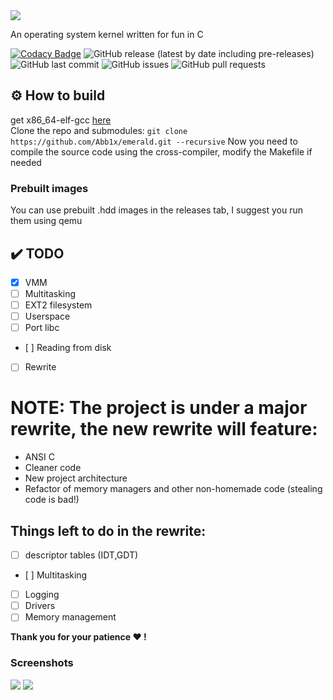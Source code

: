 <img src="https://media.discordapp.net/attachments/711643709753655350/779708791066984489/logo.png" align="center">
<p> An operating system kernel written for fun in C</p>

[![Codacy Badge](https://api.codacy.com/project/badge/Grade/c01428b7b3864d1f86eb1753c6c8deaf)](https://app.codacy.com/gh/Abb1x/emerald?utm_source=github.com&utm_medium=referral&utm_content=Abb1x/emerald&utm_campaign=Badge_Grade)
![GitHub release (latest by date including pre-releases)](https://img.shields.io/github/v/release/Abb1x/emerald?include_prereleases)
![GitHub last commit](https://img.shields.io/github/last-commit/Abb1x/emerald)
![GitHub issues](https://img.shields.io/github/issues-raw/Abb1x/emerald)
![GitHub pull requests](https://img.shields.io/github/issues-pr/Abb1x/emerald)

## ⚙️ How to build
get x86_64-elf-gcc [here](https://wiki.osdev.org/GCC_Cross-Compiler)
<br>
Clone the repo and submodules:
`git clone https://github.com/Abb1x/emerald.git --recursive`
Now you need to compile the source code using the cross-compiler, modify the Makefile if needed

### Prebuilt images
You can use prebuilt .hdd images in the releases tab, I suggest you run them using qemu
## :heavy_check_mark: TODO

- [x] VMM
- [ ] Multitasking
- [ ] EXT2 filesystem
- [ ] Userspace
- [ ] Port libc
- [ ] Reading from disk
- [ ] Rewrite
# NOTE: The project is under a major rewrite, the new rewrite will feature:

- ANSI C
- Cleaner code
- New project architecture
- Refactor of memory managers and other non-homemade code (stealing code is bad!)

## Things left to do in the rewrite:

- [ ] descriptor tables (IDT,GDT)
- [ ] Multitasking
- [ ] Logging
- [ ] Drivers 
- [ ] Memory management

**Thank you for your patience :heart: !**
### Screenshots

<img src="https://media.discordapp.net/attachments/732514859857739847/796840618541973514/unknown.png">
<img src="https://media.discordapp.net/attachments/732514859857739847/796840878634958878/unknown.png">
